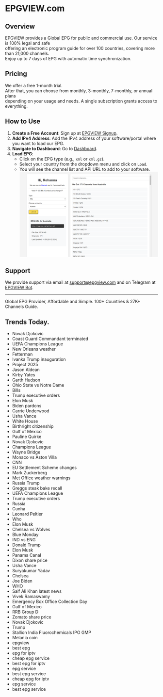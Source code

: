 # EPGVIEW.com



## Overview
EPGVIEW provides a Global EPG for public and commercial use. Our service is 100% legal and safe\
offering an electronic program guide for over 100 countries, covering more than 21,000 channels.\
Enjoy up to 7 days of EPG with automatic time synchronization.

## Pricing
We offer a free 1-month trial. \
After that, you can choose from monthly, 3-monthly, 7-monthly, or annual plans \
depending on your usage and needs. A single subscription grants access to everything.

## How to Use
1. **Create a Free Account**: Sign up at [EPGVIEW Signup](https://epgview.com/signup.php).
2. **Add IPv4 Address**: Add the IPv4 address of your software/portal where you want to load our EPG.
3. **Navigate to Dashboard**: Go to [Dashboard](https://epgview.com/dashboard.php).
4. **Load EPG**:
   - Click on the EPG type (e.g., `xml` or `xml.gz`).
   - Select your country from the dropdown menu and click on `Load`.
   - You will see the channel list and API URL to add to your software.
![EPGVIEW](img/dashboard.png)
## Support
We provide support via email at [support@epgview.com](mailto:support@epgview.com) and on Telegram at [EPGVIEW Bot](https://t.me/epgview_bot).

---

Global EPG Provider, Affordable and Simple. 100+ Countries & 27K+ Channels Guide.

## Trends Today.

- Novak Djokovic
- Coast Guard Commandant terminated
- UEFA Champions League
- New Orleans weather
- Fetterman
- Ivanka Trump inauguration
- Project 2025
- Jason Aldean
- Kirby Yates
- Garth Hudson
- Ohio State vs Notre Dame
- Bills
- Trump executive orders
- Elon Musk
- Biden pardons
- Carrie Underwood
- Usha Vance
- White House
- Birthright citizenship
- Gulf of Mexico
- Pauline Quirke
- Novak Djokovic
- Champions League
- Wayne Bridge
- Monaco vs Aston Villa
- CNN
- EU Settlement Scheme changes
- Mark Zuckerberg
- Met Office weather warnings
- Russia Trump
- Greggs steak bake recall
- UEFA Champions League
- Trump executive orders
- Russia
- Cunha
- Leonard Peltier
- Who
- Elon Musk
- Chelsea vs Wolves
- Blue Monday
- IND vs ENG
- Donald Trump
- Elon Musk
- Panama Canal
- Dixon share price
- Usha Vance
- Suryakumar Yadav
- Chelsea
- Joe Biden
- WHO
- Saif Ali Khan latest news
- Vivek Ramaswamy
- Emergency Box Office Collection Day
- Gulf of Mexico
- RRB Group D
- Zomato share price
- Novak Djokovic
- Trump
- Stallion India Fluorochemicals IPO GMP
- Melania coin
- epgview
- best epg
- epg for iptv
- cheap epg service
- best epg for iptv
- epg service
- best epg service
- cheap epg for iptv
- epg service
- best epg service
